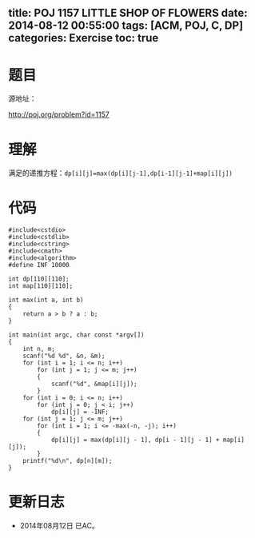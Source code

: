 ﻿title: POJ 1157 LITTLE SHOP OF FLOWERS
date: 2014-08-12 00:55:00
tags: [ACM, POJ, C, DP]
categories: Exercise
toc: true
---
# 题目
源地址：

http://poj.org/problem?id=1157

# 理解
满足的递推方程：`dp[i][j]=max(dp[i][j-1],dp[i-1][j-1]+map[i][j])`

<!-- more -->

# 代码

```
#include<cstdio>
#include<cstdlib>
#include<cstring>
#include<cmath>
#include<algorithm>
#define INF 10000

int dp[110][110];
int map[110][110];

int max(int a, int b)
{
    return a > b ? a : b;
}

int main(int argc, char const *argv[])
{
    int n, m;
    scanf("%d %d", &n, &m);
    for (int i = 1; i <= n; i++)
        for (int j = 1; j <= m; j++)
        {
            scanf("%d", &map[i][j]);
        }
    for (int i = 0; i <= n; i++)
        for (int j = 0; j < i; j++)
            dp[i][j] = -INF;
    for (int j = 1; j <= m; j++)
        for (int i = 1; i <= -max(-n, -j); i++)
        {
            dp[i][j] = max(dp[i][j - 1], dp[i - 1][j - 1] + map[i][j]);
        }
    printf("%d\n", dp[n][m]);
}

```

# 更新日志
- 2014年08月12日 已AC。